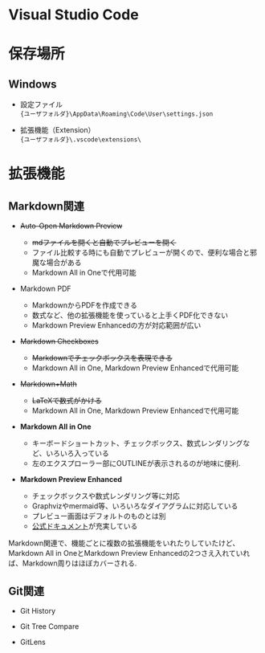 # Visual Studio Code

# 保存場所

## Windows

- 設定ファイル  
    `{ユーザフォルダ}\AppData\Roaming\Code\User\settings.json`

- 拡張機能（Extension）  
    `{ユーザフォルダ}\.vscode\extensions\`


# 拡張機能

## Markdown関連

- ~~Auto-Open Markdown Preview~~
    - ~~mdファイルを開くと自動でプレビューを開く~~
    - ファイル比較する時にも自動でプレビューが開くので、便利な場合と邪魔な場合がある
    - Markdown All in Oneで代用可能

- Markdown PDF
    - MarkdownからPDFを作成できる
    - 数式など、他の拡張機能を使っていると上手くPDF化できない
    - Markdown Preview Enhancedの方が対応範囲が広い

- ~~Markdown Checkboxes~~
    - ~~Markdownでチェックボックスを表現できる~~
    - Markdown All in One, Markdown Preview Enhancedで代用可能

- ~~Markdown+Math~~
    -  ~~LaTeXで数式がかける~~  
    -  Markdown All in One, Markdown Preview Enhancedで代用可能

- **Markdown All in One**
    - キーボードショートカット、チェックボックス、数式レンダリングなど、いろいろ入っている
    - 左のエクスプローラー部にOUTLINEが表示されるのが地味に便利.

- **Markdown Preview Enhanced**
    - チェックボックスや数式レンダリング等に対応
    - Graphvizやmermaid等、いろいろなダイアグラムに対応している
    - プレビュー画面はデフォルトのものとは別
    - [公式ドキュメント](https://shd101wyy.github.io/markdown-preview-enhanced/#/)が充実している 

Markdown関連で、機能ごとに複数の拡張機能をいれたりしていたけど、Markdown All in OneとMarkdown Preview Enhancedの2つさえ入れていれば、Markdown周りはほぼカバーされる.

## Git関連

- Git History

- Git Tree Compare
    
- GitLens
